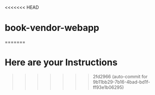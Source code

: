 <<<<<<< HEAD
# book-vendor-webapp
=======
# Here are your Instructions
>>>>>>> 2fd2966 (auto-commit for 9b11bb29-7b16-4bad-bd1f-ff93e1b06295)
